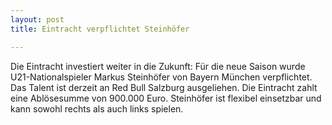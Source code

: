 ```yaml
---
layout: post
title: Eintracht verpflichtet Steinhöfer

---
```


Die Eintracht investiert weiter in die Zukunft: Für die neue Saison wurde U21-Nationalspieler Markus Steinhöfer von Bayern München verpflichtet. Das Talent ist derzeit an Red Bull Salzburg ausgeliehen. Die Eintracht zahlt eine Ablösesumme von 900.000 Euro. Steinhöfer ist flexibel einsetzbar und kann sowohl rechts als auch links spielen.


